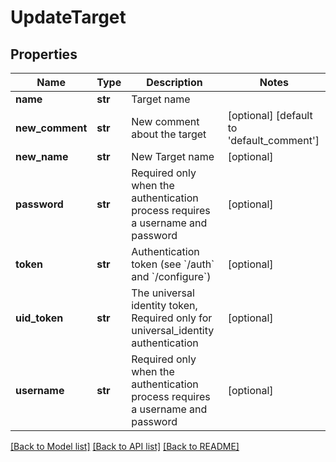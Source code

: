 # UpdateTarget

## Properties
Name | Type | Description | Notes
------------ | ------------- | ------------- | -------------
**name** | **str** | Target name | 
**new_comment** | **str** | New comment about the target | [optional] [default to 'default_comment']
**new_name** | **str** | New Target name | [optional] 
**password** | **str** | Required only when the authentication process requires a username and password | [optional] 
**token** | **str** | Authentication token (see &#x60;/auth&#x60; and &#x60;/configure&#x60;) | [optional] 
**uid_token** | **str** | The universal identity token, Required only for universal_identity authentication | [optional] 
**username** | **str** | Required only when the authentication process requires a username and password | [optional] 

[[Back to Model list]](../README.md#documentation-for-models) [[Back to API list]](../README.md#documentation-for-api-endpoints) [[Back to README]](../README.md)


